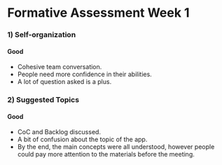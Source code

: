 # Formative Assessment Week 1
### 1) Self-organization
#### Good
- Cohesive team conversation.
- People need more confidence in their abilities.
- A lot of question asked is a plus.
### 2) Suggested Topics
#### Good
- CoC and Backlog discussed.
- A bit of confusion about the topic of the app.
- By the end, the main concepts were all understood, however people could pay more attention to the materials before the meeting.


